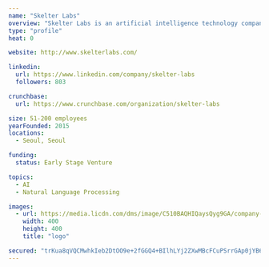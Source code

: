 ```yaml
---
name: "Skelter Labs"
overview: "Skelter Labs is an artificial intelligence technology company developing innovative core technologies with the key focus in Conversation, Speech, Vision and Context &amp; Entity Recognition. As a technology provider, Skelter Labs’ priority is to create value for businesses by making existing solutions work better with applicable AI."
type: "profile"
heat: 0

website: http://www.skelterlabs.com/

linkedin:
  url: https://www.linkedin.com/company/skelter-labs
  followers: 803

crunchbase:
  url: https://www.crunchbase.com/organization/skelter-labs

size: 51-200 employees
yearFounded: 2015
locations:
  - Seoul, Seoul

funding:
  status: Early Stage Venture

topics:
  - AI
  - Natural Language Processing

images:
  - url: https://media.licdn.com/dms/image/C510BAQHIQaysQyg9GA/company-logo_400_400/0?e=1582761600&v=beta&t=BkI1kZyLU4mfhiV7WBve_oMuO4vXNbKUK2wDm4TCO1U
    width: 400
    height: 400
    title: "logo"

secured: "trKua8qVQCMwhkIeb2DtOO9e+2fGGQ4+BIlhLYj2ZXwMBcFCuPSrrGAp0jYB6mW7YCRpnrmdaKy+m58tqxSnC0ISvcCT2RKf/5B8kIrPDfyjDBSX+JgiL1sIX23ATQGMlYu52bSM8IuhV1dH7xWMzemQQfL10NBFQ4Fdqm0Kf7lWQStoC3Z+egLsutCFytz79ksmjrl6fytJA0rYfJX3eIXAqGgffCJMzT3Mu81weaFuxpoWGpabHAa7rk6zS/BVLqRHgI3UrrmyweD001z70g==;aveSZyNXE/KLiy8NMDNjQw=="
---
```


